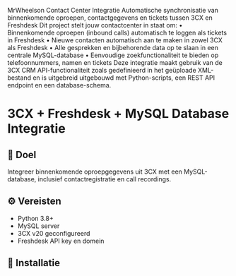 MrWheelson Contact Center Integratie
Automatische synchronisatie van binnenkomende oproepen, contactgegevens en tickets tussen 3CX en Freshdesk 
Dit project stelt jouw contactcenter in staat om:
•	Binnenkomende oproepen (inbound calls) automatisch te loggen als tickets in Freshdesk
•	Nieuwe contacten automatisch aan te maken in zowel 3CX als Freshdesk
•	Alle gesprekken en bijbehorende data op te slaan in een centrale MySQL-database
•	Eenvoudige zoekfunctionaliteit te bieden op telefoonnummers, namen en tickets
Deze integratie maakt gebruik van de 3CX CRM API-functionaliteit zoals gedefinieerd in het geüploade XML-bestand en is uitgebreid uitgebouwd met Python-scripts, een REST API endpoint en een database-schema.

# 3CX + Freshdesk + MySQL Database Integratie

## 🧾 Doel
Integreer binnenkomende oproepgegevens uit 3CX met een MySQL-database, inclusief contactregistratie en call recordings.

## ⚙️ Vereisten
- Python 3.8+
- MySQL server
- 3CX v20 geconfigureerd
- Freshdesk API key en domein

## 🚀 Installatie
